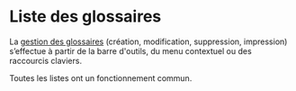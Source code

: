 # Liste des glossaires




La [gestion des glossaires](../3/Glossaire.md) (création, modification, suppression, impression) s’effectue à partir de la barre d'outils, du menu contextuel ou des raccourcis claviers.


Toutes les listes ont un fonctionnement commun.



